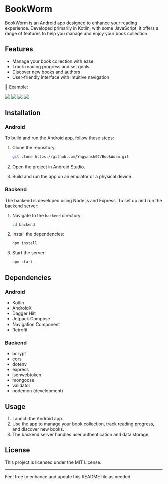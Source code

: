 # BookWorm

BookWorm is an Android app designed to enhance your reading experience. Developed primarily in Kotlin, with some JavaScript, it offers a range of features to help you manage and enjoy your book collection.

## Features

* Manage your book collection with ease
* Track reading progress and set goals
* Discover new books and authors
* User-friendly interface with intuitive navigation

📸 Example:

![](screenshots/1.jpeg)
![](screenshots/2.jpeg)
![](screenshots/3.jpeg)
![](screenshots/4.jpeg)

## Installation

### Android

To build and run the Android app, follow these steps:

1. Clone the repository:

   ```bash
   git clone https://github.com/Yagyansh02/BookWorm.git
   ```
2. Open the project in Android Studio.
3. Build and run the app on an emulator or a physical device.

### Backend

The backend is developed using Node.js and Express. To set up and run the backend server:

1. Navigate to the `backend` directory:

   ```bash
   cd backend
   ```
2. Install the dependencies:

   ```bash
   npm install
   ```
3. Start the server:

   ```bash
   npm start
   ```

## Dependencies

### Android

* Kotlin
* AndroidX
* Dagger Hilt
* Jetpack Compose
* Navigation Component
* Retrofit

### Backend

* bcrypt
* cors
* dotenv
* express
* jsonwebtoken
* mongoose
* validator
* nodemon (development)

## Usage

1. Launch the Android app.
2. Use the app to manage your book collection, track reading progress, and discover new books.
3. The backend server handles user authentication and data storage.

## License

This project is licensed under the MIT License.

---

Feel free to enhance and update this README file as needed.
